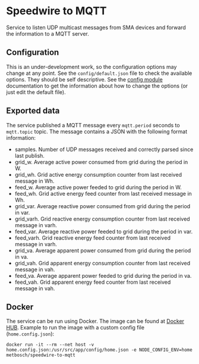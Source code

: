 Speedwire to MQTT
=================

Service to listen UDP multicast messages from SMA devices and forward the information to a MQTT server.

## Configuration

This is an under-development work, so the configuration options may change at any point.
See the `config/default.json` file to check the available options. They should be self descriptive.
See the [config module](https://www.npmjs.com/package/config) documentation to get the information about how to change the options (or just edit the default file).

## Exported data

The service published a MQTT message every `mqtt.period` seconds to `mqtt.topic` topic.
The message contains a JSON with the following format information:

 - samples. Number of UDP messages received and correctly parsed since last publish.
 - grid_w. Average active power consumed from grid during the period in W.
 - grid_wh. Grid active energy consumption counter from last received message in Wh.
 - feed_w. Average active power feeded to grid during the period in W.
 - feed_wh. Grid active energy feed counter from last received message in Wh.
 - grid_var. Average reactive power consumed from grid during the period in var.
 - grid_varh. Grid reactive energy consumption counter from last received message in varh.
 - feed_var. Average reactive power feeded to grid during the period in var.
 - feed_varh. Grid reactive energy feed counter from last received message in varh.
 - grid_va. Average apparent power consumed from grid during the period in va.
 - grid_vah. Grid apparent energy consumption counter from last received message in vah.
 - feed_va. Average apparent power feeded to grid during the period in va.
 - feed_vah. Grid apparent energy feed counter from last received message in vah.

## Docker

The service can be run using Docker.
The image can be found at [Docker HUB](https://hub.docker.com/r/metbosch/speedwire-to-mqtt).
Example to run the image with a custom config file (`home.config.json`):

```
docker run -it --rm --net host -v home.config.json:/usr/src/app/config/home.json -e NODE_CONFIG_ENV=home metbosch/speedwire-to-mqtt
```
